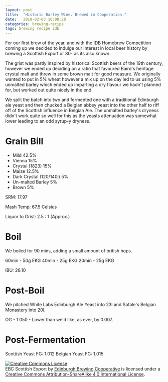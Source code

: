 ```yaml
---
layout: post
title:  "Historic Barley Wine. Brewed in Cooperation."
date:   2018-02-03 10:00:20
categories: brewing-recipe
tags: brewing recipe idb
---
```


For our first brew of the year, and with the IDB Homebrew Competition coming up we decided to indulge our interest in local beer history by brewing a Scottish Export or 80- as its also known.

The grist was partly inspired by historical Scottish beers of the 19th century, however we ended up deciding on a ratio that favoured Baird's heritage crystal malt and threw in some brown malt for good measure. We originally wanted to put in 5% wheat however a mix up on the day led to us using 5% unmalted barley which ended up imparting a dry flavour we hadn't planned for, but worked out quite nicely in the end.

We split the batch into two and fermented one with a traditional Edinburgh ale yeast and then chucked a Belgian abbey yeast into the other half to riff off of the Scottish influence in Belgian Ale. The unmalted barley's dryness didn't work quite so well for this as the yeasts attenuation was somewhat lower leading to an odd syrup-y dryness.

Grain Bill
==========

- Mild 42.5%
- Vienna 15%
- Crystal (1823) 15%
- Maize 12.5%
- Dark Crystal (120/140l) 5%
- Un-malted Barley 5%
- Brown 5%

SRM: 17.97
 
 
Mash Temp: 67.5 Celsius

Liquor to Grist: 2.5 : 1 (Approx.)

Boil
====

We boiled for 90 mins, adding a small amount of british hops.

60min - 50g EKG
40min - 25g EKG
20min - 25g EKG

IBU: 26.10

Post-Boil
=========

We pitched White Labs Edinburgh Ale Yeast into 23l and Safale's Belgian Monastery into 20l.

OG - 1.050 - Lower than we'd like, as ever, by 0.007.

Post-Fermentation
=================

Scottish Yeast FG: 1.012
Belgian Yeast FG: 1.015

<a rel="license" href="http://creativecommons.org/licenses/by-sa/4.0/"><img alt="Creative Commons License" style="border-width:0" src="https://i.creativecommons.org/l/by-sa/4.0/88x31.png" /></a><br /><span xmlns:dct="http://purl.org/dc/terms/" href="http://purl.org/dc/dcmitype/Text" property="dct:title" rel="dct:type">EBC Scottish Export</span> by <a xmlns:cc="http://creativecommons.org/ns#" href="https://edinburgh-brewing-cooperative.github.io" property="cc:attributionName" rel="cc:attributionURL">Edinburgh Brewing Cooperative</a> is licensed under a <a rel="license" href="http://creativecommons.org/licenses/by-sa/4.0/">Creative Commons Attribution-ShareAlike 4.0 International License</a>.
